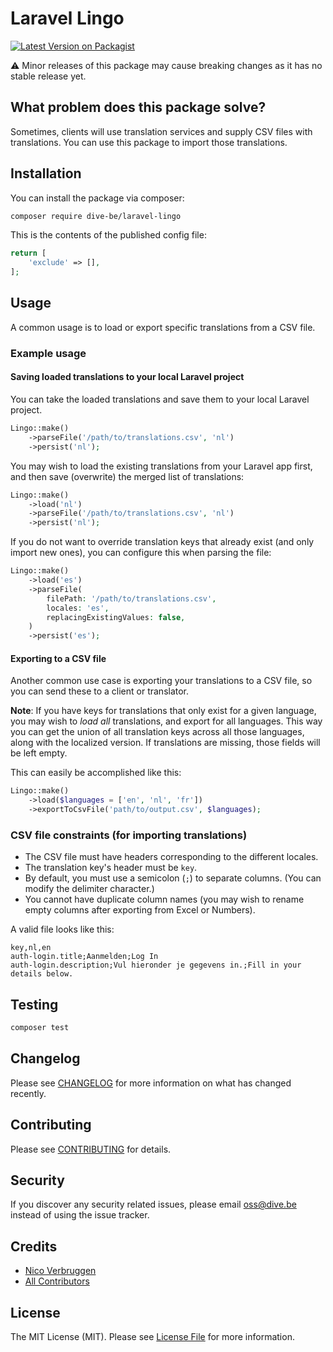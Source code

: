 # Laravel Lingo

[![Latest Version on Packagist](https://img.shields.io/packagist/v/dive-be/laravel-lingo.svg?style=flat-square)](https://packagist.org/packages/dive-be/laravel-lingo)

⚠️ Minor releases of this package may cause breaking changes as it has no stable release yet.

## What problem does this package solve?

Sometimes, clients will use translation services and supply CSV files with translations. You can use this package to import those translations.

## Installation

You can install the package via composer:

```bash
composer require dive-be/laravel-lingo
```

This is the contents of the published config file:

```php
return [
    'exclude' => [],
];
```

## Usage

A common usage is to load or export specific translations from a CSV file.

### Example usage

#### Saving loaded translations to your local Laravel project

You can take the loaded translations and save them to your local Laravel project.

```php
Lingo::make()
    ->parseFile('/path/to/translations.csv', 'nl')
    ->persist('nl');
```

You may wish to load the existing translations from your Laravel app first, and then save (overwrite) the merged list of translations:

```php
Lingo::make()
    ->load('nl')
    ->parseFile('/path/to/translations.csv', 'nl')
    ->persist('nl');
```

If you do not want to override translation keys that already exist (and only import new ones), you can configure this when parsing the file:

```php
Lingo::make()
    ->load('es')
    ->parseFile(
        filePath: '/path/to/translations.csv', 
        locales: 'es',
        replacingExistingValues: false,
    )
    ->persist('es');
```

#### Exporting to a CSV file

Another common use case is exporting your translations to a CSV file, so you can send these to a client or translator. 

**Note**: If you have keys for translations that only exist for a given language, you may wish to _load all_ translations, and export for all languages. This way you can get the union of all translation keys across all those languages, along with the localized version. If translations are missing, those fields will be left empty.

This can easily be accomplished like this:

```php
Lingo::make()
    ->load($languages = ['en', 'nl', 'fr'])
    ->exportToCsvFile('path/to/output.csv', $languages);
```

### CSV file constraints (for importing translations)

* The CSV file must have headers corresponding to the different locales.
* The translation key's header must be `key`.
* By default, you must use a semicolon (`;`) to separate columns. (You can modify the delimiter character.)
* You cannot have duplicate column names (you may wish to rename empty columns after exporting from Excel or Numbers).

A valid file looks like this:

```csv
key,nl,en
auth-login.title;Aanmelden;Log In
auth-login.description;Vul hieronder je gegevens in.;Fill in your details below.
```

## Testing

```bash
composer test
```

## Changelog

Please see [CHANGELOG](CHANGELOG.md) for more information on what has changed recently.

## Contributing

Please see [CONTRIBUTING](CONTRIBUTING.md) for details.

## Security

If you discover any security related issues, please email oss@dive.be instead of using the issue tracker.

## Credits

- [Nico Verbruggen](https://github.com/dive-be)
- [All Contributors](../../contributors)

## License

The MIT License (MIT). Please see [License File](LICENSE.md) for more information.
